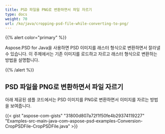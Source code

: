 ```yaml
---
title: PSD 파일을 PNG로 변환하면서 파일 자르기
type: docs
weight: 70
url: /ko/java/cropping-psd-file-while-converting-to-png/
---
```


{{% alert color="primary" %}} 

Aspose.PSD for Java을 사용하면 PSD 이미지를 래스터 형식으로 변환하면서 잘라낼 수 있습니다. 이 주제에서는 기존 이미지를 로드하고 자르고 래스터 형식으로 변환하는 방법을 설명합니다.

{{% /alert %}} 
## **PSD 파일을 PNG로 변환하면서 파일 자르기**
아래 제공된 샘플 코드에서는 PSD 이미지를 PNG로 변환하면서 이미지를 자르는 방법을 보여줍니다.




{{< gist "aspose-com-gists" "31800d807a72f1f50fe4b29374119227" "Examples-src-main-java-com-aspose-psd-examples-Conversion-CropPSDFile-CropPSDFile.java" >}}




